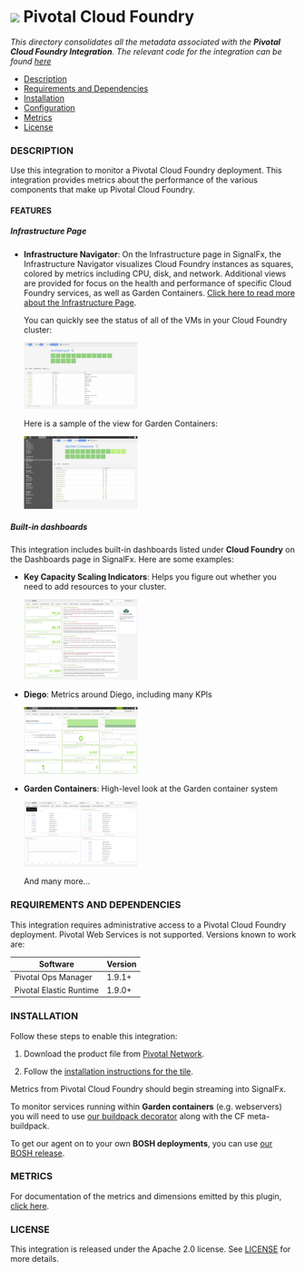 # ![](././img/integrations_cloudfoundry.png) Pivotal Cloud Foundry

_This directory consolidates all the metadata associated with the **Pivotal Cloud Foundry Integration**. The relevant code for the integration can be found [here](https://github.com/signalfx/cloudfoundry-integration)_

- [Description](#description)
- [Requirements and Dependencies](#requirements-and-dependencies)
- [Installation](#installation)
- [Configuration](#configuration)
- [Metrics](#metrics)
- [License](#license)

### DESCRIPTION

Use this integration to monitor a Pivotal Cloud Foundry deployment. This integration provides metrics about the performance of the various components that make up Pivotal Cloud Foundry.

#### FEATURES

##### Infrastructure Page

- **Infrastructure Navigator**: On the Infrastructure page in SignalFx, the
    Infrastructure Navigator visualizes Cloud Foundry instances as squares,
    colored by metrics including CPU, disk, and network. Additional views are
    provided for focus on the health and performance of specific Cloud Foundry
    services, as well as Garden Containers. [Click here to read more about the
    Infrastructure
    Page](https://docs.signalfx.com/en/latest/built-in-content/infra-nav.html).

  You can quickly see the status of all of the VMs in your Cloud Foundry cluster:

  [<img src='./img/arch-infra.png' width=200px>](./img/arch-infra.png)

  Here is a sample of the view for Garden Containers:

  [<img src='./img/garden-infra.png' width=200px>](./img/garden-infra.png)

##### Built-in dashboards

This integration includes built-in dashboards listed under **Cloud Foundry** on the Dashboards page in SignalFx. Here are some examples:

- **Key Capacity Scaling Indicators**: Helps you figure out whether you need to
    add resources to your cluster.

  [<img src='./img/key-cap-dashboard.png' width=200px>](./img/key-cap-dashboard.png)

- **Diego**: Metrics around Diego, including many KPIs

  [<img src='./img/diego-dashboard.png' width=200px>](./img/diego-dashboard.png)

- **Garden Containers**: High-level look at the Garden container system

  [<img src='./img/garden-containers-dashboard.png' width=200px>](./img/garden-containers-dashboard.png)

  And many more...

### REQUIREMENTS AND DEPENDENCIES

This integration requires administrative access to a Pivotal Cloud Foundry deployment. Pivotal Web Services is not supported. Versions known to work are:

| Software                | Version        |
|-------------------------|----------------|
| Pivotal Ops Manager     | 1.9.1+ |
| Pivotal Elastic Runtime | 1.9.0+ |

### INSTALLATION

Follow these steps to enable this integration:

1. Download the product file from [Pivotal Network](https://network.pivotal.io/products/signalfx-monitoring-alerting/).

1. Follow the [installation instructions for the tile](http://docs.pivotal.io/partners/signalfx/installing.html).

Metrics from Pivotal Cloud Foundry should begin streaming into SignalFx.

To monitor services running within **Garden containers** (e.g. webservers) you will
need to use [our buildpack decorator](https://github.com/signalfx/signalfx-cloudfoundry-buildpack-decorator)
along with the CF meta-buildpack.

To get our agent on to your own **BOSH deployments**, you can use [our BOSH
release](https://github.com/signalfx/agent-boshrelease).

### METRICS

For documentation of the metrics and dimensions emitted by this plugin, [click here](././docs).

### LICENSE

This integration is released under the Apache 2.0 license. See [LICENSE](https://github.com/signalfx/collectd-example/blob/master/LICENSE) for more details.
